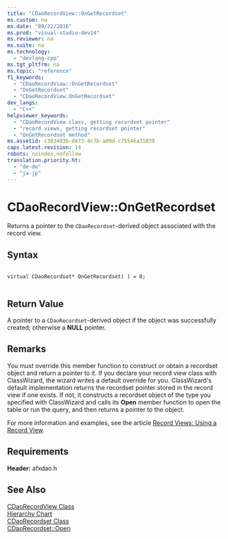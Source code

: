 ```yaml
---
title: "CDaoRecordView::OnGetRecordset"
ms.custom: na
ms.date: "09/22/2016"
ms.prod: "visual-studio-dev14"
ms.reviewer: na
ms.suite: na
ms.technology: 
  - "devlang-cpp"
ms.tgt_pltfrm: na
ms.topic: "reference"
f1_keywords: 
  - "CDaoRecordView::OnGetRecordset"
  - "OnGetRecordset"
  - "CDaoRecordView.OnGetRecordset"
dev_langs: 
  - "C++"
helpviewer_keywords: 
  - "CDaoRecordView class, getting recordset pointer"
  - "record views, getting recordset pointer"
  - "OnGetRecordset method"
ms.assetid: c303403b-d473-4c7b-a09d-c75546a31039
caps.latest.revision: 14
robots: noindex,nofollow
translation.priority.ht: 
  - "de-de"
  - "ja-jp"
---
```

# CDaoRecordView::OnGetRecordset
Returns a pointer to the `CDaoRecordset`-derived object associated with the record view.  
  
## Syntax  
  
```  
  
virtual CDaoRecordset* OnGetRecordset( ) = 0;  
  
```  
  
## Return Value  
 A pointer to a `CDaoRecordset`-derived object if the object was successfully created; otherwise a **NULL** pointer.  
  
## Remarks  
 You must override this member function to construct or obtain a recordset object and return a pointer to it. If you declare your record view class with ClassWizard, the wizard writes a default override for you. ClassWizard's default implementation returns the recordset pointer stored in the record view if one exists. If not, it constructs a recordset object of the type you specified with ClassWizard and calls its **Open** member function to open the table or run the query, and then returns a pointer to the object.  
  
 For more information and examples, see the article [Record Views: Using a Record View](../vs140/using-a-record-view---mfc-data-access-.md).  
  
## Requirements  
 **Header:** afxdao.h  
  
## See Also  
 [CDaoRecordView Class](../vs140/cdaorecordview-class.md)   
 [Hierarchy Chart](../vs140/hierarchy-chart.md)   
 [CDaoRecordset Class](../vs140/cdaorecordset-class.md)   
 [CDaoRecordset::Open](../vs140/cdaorecordset--open.md)